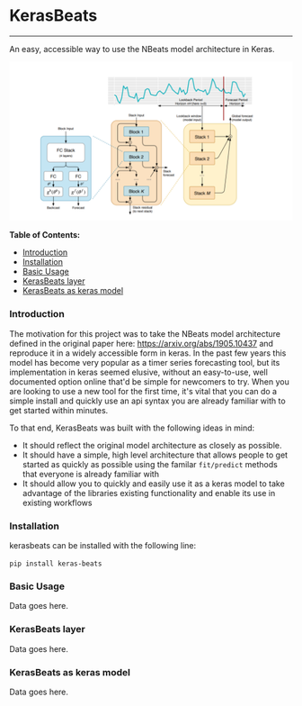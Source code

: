 # KerasBeats
----
An easy, accessible way to use the NBeats model architecture in Keras.

![kerasbeats](common/images/nbeats.PNG "N-Beats Model Architecture")

 **Table of Contents:**
   - [Introduction](###Introduction)
   - [Installation](###Installation)
   - [Basic Usage](###Basic%20Usage)
   - [KerasBeats layer](###KerasBeats%20layer)
   - [KerasBeats as keras model](###KerasBeats%20as%20keras%20model)

### Introduction
The motivation for this project was to take the NBeats model architecture defined in the original paper here:  https://arxiv.org/abs/1905.10437 and reproduce it in a widely accessible form in keras.  In the past few years this model has become very popular as a timer series forecasting tool, but its implementation in keras seemed elusive, without an easy-to-use, well documented option online that'd be simple for newcomers to try. When you are looking to use a new tool for the first time, it's vital that you can do a simple install and quickly use an api syntax you are already familiar with to get started within minutes.  

To that end, KerasBeats was built with the following ideas in mind:
 - It should reflect the original model architecture as closely as possible.
 - It should have a simple, high level architecture that allows people to get started as quickly as possible using the familar `fit/predict` methods that everyone is already familiar with
 - It should allow you to quickly and easily use it as a keras model to take advantage of the libraries existing functionality and enable its use in existing workflows
 
### Installation
kerasbeats can be installed with the following line: 

```pip install keras-beats```

### Basic Usage
Data goes here.

### KerasBeats layer
Data goes here.

### KerasBeats as keras model
Data goes here.
